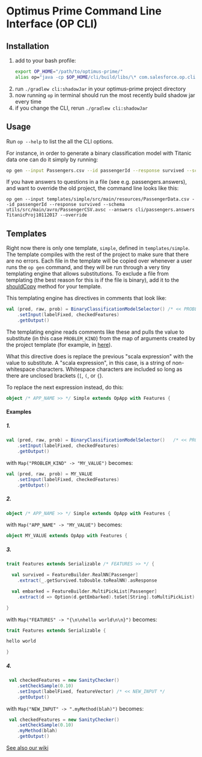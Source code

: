 # Optimus Prime Command Line Interface (OP CLI)

## Installation

1. add to your bash profile:
    ```bash
    export OP_HOME="/path/to/optimus-prime/"
    alias op="java -cp $OP_HOME/cli/build/libs/\* com.salesforce.op.cli.CLI"
    ```
2. run `./gradlew cli:shadowJar` in your optimus-prime project directory
3. now running `op` in terminal should run the most recently build shadow jar every time
4. if you change the CLI, rerun `./gradlew cli:shadowJar`

## Usage

Run `op --help` to list the all the CLI options.

For instance, in order to generate a binary classification model with Titanic data one can do it simply by running:
```bash
op gen --input Passengers.csv --id passengerId --response survived --schema Passenger.avsc TitanicProj
```

If you have answers to questions in a file (see e.g. passengers.answers), and want to override the old project,
the command line looks like this:
```
op gen --input templates/simple/src/main/resources/PassengerData.csv --id passengerId --response survived --schema utils/src/main/avro/PassengerCSV.avsc --answers cli/passengers.answers TitanicProj10112017 --override
```
## Templates

Right now there is only one template, `simple`, defined in `templates/simple`.
The template compiles with the rest of the project to make sure that there are no errors.
Each file in the template will be copied over whenever a user runs the `op gen` command, and they will be run through
a very tiny templating engine that allows substitutions.
To exclude a file from templating (the best reason for this is if the file is binary), add it to the
 [shouldCopy](https://github.com/salesforce/op/blob/master/cli/src/main/scala/com/salesforce/op/cli/gen/templates/SimpleTemplate.scala#L26)
 method for your template.

This templating engine has directives in comments that look like:
```scala
val (pred, raw, prob) = BinaryClassificationModelSelector() /* << PROBLEM_KIND */
    .setInput(labelFixed, checkedFeatures)
    .getOutput()
```

The templating engine reads comments like these and pulls the value to substitute (in this case `PROBLEM_KIND`)
from the map of arguments created by the project template (for example, in 
[here](https://github.com/salesforce/op/blob/master/cli/src/main/scala/com/salesforce/op/cli/gen/templates/SimpleTemplate.scala#L71-L82)).

What this directive does is replace the previous "scala expression" with the value to substitute. A "scala expression", in this case,
is a string of non-whitespace characters. Whitespace characters are included so long as there are unclosed brackets (`[`, `(`, or `{`).

To replace the next expression instead, do this:

```scala
object /* APP_NAME >> */ Simple extends OpApp with Features {
```

#### Examples

##### 1.
```scala
val (pred, raw, prob) = BinaryClassificationModelSelector()   /* << PROBLEM_KIND */
    .setInput(labelFixed, checkedFeatures)
    .getOutput()
```

with `Map("PROBLEM_KIND" -> "MY_VALUE")` becomes:

```scala
val (pred, raw, prob) = MY_VALUE
    .setInput(labelFixed, checkedFeatures)
    .getOutput()
```

##### 2.
```scala
object /* APP_NAME >> */ Simple extends OpApp with Features {
```

with `Map("APP_NAME" -> "MY_VALUE")` becomes:

```scala
object MY_VALUE extends OpApp with Features {
```

##### 3.

```scala
trait Features extends Serializable /* FEATURES >> */ {

  val survived = FeatureBuilder.RealNN[Passenger]
    .extract(_.getSurvived.toDouble.toRealNN).asResponse

  val embarked = FeatureBuilder.MultiPickList[Passenger]
    .extract(d => Option(d.getEmbarked).toSet[String].toMultiPickList).asPredictor

}
```

with `Map("FEATURES" -> "{\n\nhello world\n\n}")` becomes:

```scala
trait Features extends Serializable {

hello world

}
```

##### 4.

```scala
 val checkedFeatures = new SanityChecker()
    .setCheckSample(0.10)
    .setInput(labelFixed, featureVector) /* << NEW_INPUT */
    .getOutput()
```

with `Map("NEW_INPUT" -> ".myMethod(blah)")` becomes:

```scala
 val checkedFeatures = new SanityChecker()
    .setCheckSample(0.10)
    .myMethod(blah)
    .getOutput()
```

[See also our wiki](https://github.com/salesforce/op/wiki/Bootstrap-Your-First-Project)